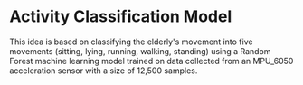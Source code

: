 # Activity Classification Model

This idea is based on classifying the elderly's movement into five movements (sitting, lying, running, walking, standing) using a Random Forest machine learning model trained on data collected from an MPU_6050 acceleration sensor with a size of 12,500 samples.